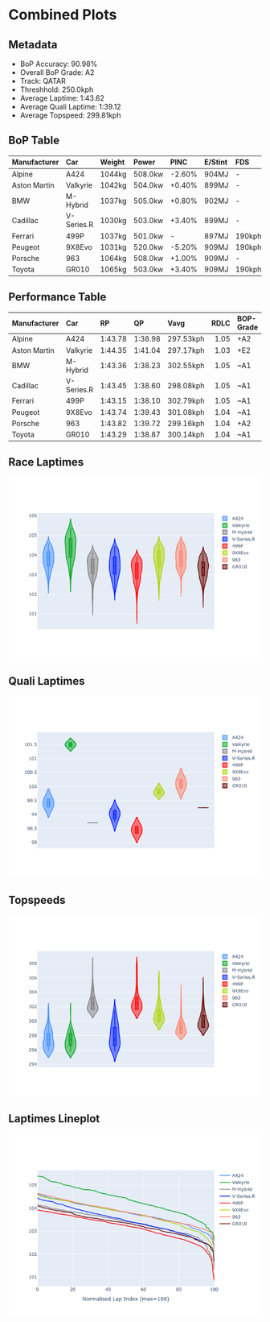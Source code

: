 # Combined Plots

## Metadata

- BoP Accuracy: 90.98%
- Overall BoP Grade: A2
- Track: QATAR
- Threshhold: 250.0kph
- Average Laptime: 1:43.62
- Average Quali Laptime: 1:39.12
- Average Topspeed: 299.81kph

## BoP Table
| Manufacturer   | Car        | Weight   | Power   | PINC   | E/Stint   | FDS    | RDP    | QDP    | TDP    |
|:---------------|:-----------|:---------|:--------|:-------|:----------|:-------|:-------|:-------|:-------|
| Alpine         | A424       | 1044kg   | 508.0kw | -2.60% | 904MJ     | -      | 55.21% | 66.67% | 45.96% |
| Aston Martin   | Valkyrie   | 1042kg   | 504.0kw | +0.40% | 899MJ     | -      | 52.31% | 50.00% | 24.40% |
| BMW            | M-Hybrid   | 1037kg   | 505.0kw | +0.80% | 902MJ     | -      | 55.82% | 25.00% | 11.44% |
| Cadillac       | V-Series.R | 1030kg   | 503.0kw | +3.40% | 899MJ     | -      | 52.96% | 66.67% | 14.05% |
| Ferrari        | 499P       | 1037kg   | 501.0kw | -      | 897MJ     | 190kph | 55.24% | 28.57% | 4.97%  |
| Peugeot        | 9X8Evo     | 1031kg   | 520.0kw | -5.20% | 909MJ     | 190kph | 51.18% | 60.00% | 11.73% |
| Porsche        | 963        | 1064kg   | 508.0kw | +1.00% | 909MJ     | -      | 55.91% | 40.00% | 13.78% |
| Toyota         | GR010      | 1065kg   | 503.0kw | +3.40% | 909MJ     | 190kph | 55.35% | 50.00% | 12.01% |

## Performance Table
| Manufacturer   | Car        | RP      | QP      | Vavg      |   RDLC | BOP-Grade   | Match   |
|:---------------|:-----------|:--------|:--------|:----------|-------:|:------------|:--------|
| Alpine         | A424       | 1:43.78 | 1:38.98 | 297.53kph |   1.05 | +A2         | 94.00%  |
| Aston Martin   | Valkyrie   | 1:44.35 | 1:41.04 | 297.17kph |   1.03 | +E2         | 52.61%  |
| BMW            | M-Hybrid   | 1:43.36 | 1:38.23 | 302.55kph |   1.05 | ~A1         | 98.59%  |
| Cadillac       | V-Series.R | 1:43.45 | 1:38.60 | 298.08kph |   1.05 | ~A1         | 100.00% |
| Ferrari        | 499P       | 1:43.15 | 1:38.10 | 302.79kph |   1.05 | ~A1         | 97.34%  |
| Peugeot        | 9X8Evo     | 1:43.74 | 1:39.43 | 301.08kph |   1.04 | ~A1         | 95.69%  |
| Porsche        | 963        | 1:43.82 | 1:39.72 | 299.16kph |   1.04 | +A2         | 90.19%  |
| Toyota         | GR010      | 1:43.29 | 1:38.87 | 300.14kph |   1.04 | ~A1         | 99.43%  |

## Race Laptimes
![Race Laptimes](images/race_violin.png)

## Quali Laptimes
![Quali Laptimes](images/quali_violin.png)

## Topspeeds
![Topspeeds](images/topspeed_violin.png)

## Laptimes Lineplot
![Laptimes Lineplot](images/laptime_line.png)

